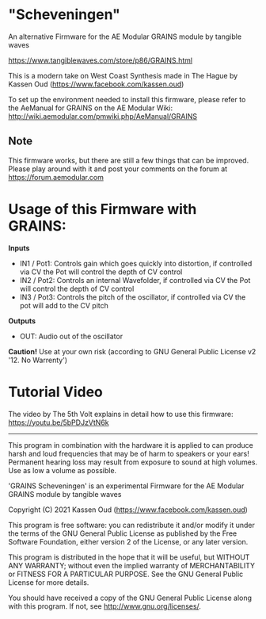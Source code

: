 # "Scheveningen" 

An alternative Firmware for the AE Modular GRAINS module by tangible waves

https://www.tangiblewaves.com/store/p86/GRAINS.html

This is a modern take on West Coast Synthesis made in The Hague by Kassen Oud (https://www.facebook.com/kassen.oud)
  
To set up the environment needed to install this firmware, please refer to the AeManual for GRAINS on the AE Modular Wiki: http://wiki.aemodular.com/pmwiki.php/AeManual/GRAINS
 
## Note

This firmware works, but there are still a few things that can be improved. Please play around with it and post your comments on the forum at
https://forum.aemodular.com

# Usage of this Firmware with GRAINS:

__Inputs__

* IN1 / Pot1: Controls gain which goes quickly into distortion, if controlled via CV the Pot will control the depth of CV control 
* IN2 / Pot2: Controls an internal Wavefolder, if controlled via CV the Pot will control the depth of CV control 
* IN3 / Pot3: Controls the pitch of the oscillator, if controlled via CV the pot will add to the CV pitch

__Outputs__

* OUT:        Audio out of the oscillator

__Caution!__ Use at your own risk  (according to GNU General Public License v2 '12. No Warrenty')

# Tutorial Video 
The video by The 5th Volt explains in detail how to use this firmware: https://youtu.be/5bPDJzVtN6k

---
This program in combination with the hardware it is applied to can produce harsh and loud 
frequencies that may be of harm to speakers or your ears! Permanent hearing loss may result 
from exposure to sound at high volumes. Use as low a volume as possible.

'GRAINS Scheveningen' is an experimental Firmware for the AE Modular GRAINS module by tangible waves

Copyright (C) 2021  Kassen Oud (https://www.facebook.com/kassen.oud)

This program is free software: you can redistribute it and/or modify
it under the terms of the GNU General Public License as published by
the Free Software Foundation, either version 2 of the License, or
any later version.

This program is distributed in the hope that it will be useful,
but WITHOUT ANY WARRANTY; without even the implied warranty of
MERCHANTABILITY or FITNESS FOR A PARTICULAR PURPOSE.  See the
GNU General Public License for more details.

You should have received a copy of the GNU General Public License
along with this program.  If not, see <http://www.gnu.org/licenses/>.
